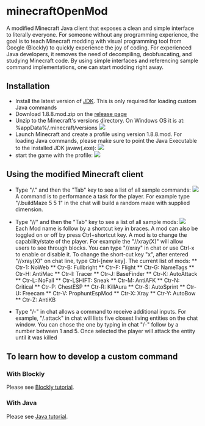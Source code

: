 # minecraftOpenMod

A modified Minecraft Java client that exposes a clean and simple interface to literally everyone. For someone without any programming experience, the goal is to teach Minecraft modding with visual programming tool from Google (Blockly) to quickly experience the joy of coding. For experienced Java developers, it removes the need of decompiling, deobfuscating, and studying Minecraft code. By using simple interfaces and referencing sample command implementations, one can start modding right away.

## Installation
* Install the latest version of [JDK](http://www.oracle.com/technetwork/java/javase/downloads/jdk8-downloads-2133151.html). This is only required for loading custom Java commands
* Download 1.8.8.mod.zip on the [release page](../releases)
* Unzip to the Minecraft's versions directory. On Windows OS it is at: %appData%/.minecraft/versions
![](https://raw.githubusercontent.com/minecraftkids/minecraftOpenMod/master/doc/tutorial/mcInstall.JPG)
* Launch Minecraft and create a profile using version 1.8.8.mod. For loading Java commands, please make sure to point the Java Executable to the installed JDK javaw(.exe):
![](https://raw.githubusercontent.com/minecraftkids/minecraftOpenMod/master/doc/tutorial/mcModProfile.JPG)
* start the game with the profile:
![](https://raw.githubusercontent.com/minecraftkids/minecraftOpenMod/master/doc/tutorial/mcLaunchMod.JPG)

## Using the modified Minecraft client
* Type "/." and then the "Tab" key to see a list of all sample commands:
![](https://raw.githubusercontent.com/minecraftkids/minecraftOpenMod/master/doc/tutorial/mcCommands.JPG)
A command is to performance a task for the player. For example type "/.buildMaze 5 5 1" in the chat will build a random maze with supplied dimension.
* Type "//" and then the "Tab" key to see a list of all sample mods:
![](https://raw.githubusercontent.com/minecraftkids/minecraftOpenMod/master/doc/tutorial/mcMods.JPG)
Each Mod name is follow by a shortcut key in braces. A mod can also be toggled on or off by press Ctrl+shortcut key. A mod is to change the capability/state of the player. For example the "//xray(X)" will allow users to see through blocks. You can type "//xray" in chat or use Ctrl-x to enable or disable it. To change the short-cut key "x", after entered "//xray(X)" on chat line, type Ctrl-[new key]. The current list of mods:
** Ctr-1: NoWeb
** Ctr-B: Fullbright
** Ctr-F: Flight
** Ctr-G: NameTags
** Ctr-H: AntiMac
** Ctr-I: Tracer
** Ctr-J: BaseFinder
** Ctr-K: AutoAttack
** Ctr-L: NoFall
** Ctr-LSHIFT: Sneak
** Ctr-M: AntiAFK
** Ctr-N: Critical
** Ctr-P: ChestESP
** Ctr-R: KillAura
** Ctr-S: AutoSprint
** Ctr-U: Freecam
** Ctr-V: ProphuntEspMod
** Ctr-X: Xray
** Ctr-Y: AutoBow
** Ctr-Z: AntiKB

* Type "/-" in chat allows a command to receive additional inputs. For example, "/.attack" in chat will lists five closest living entities on the chat window. You can chose the one by typing in chat "/-" follow by a number between 1 and 5. Once selected the player will attack the entity until it was killed

## To learn how to develop a custom command

### With Blockly
Please see [Blockly tutorial](../../wiki/Blockly-Tutorial).

### With Java
Please see [Java tutorial](../../wiki/Java-Tutorial). 
